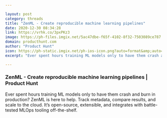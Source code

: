 ```yaml
---

layout: post
category: threads
title: "ZenML - Create reproducible machine learning pipelines"
date: 2020-12-30 08:34:28
link: https://vrhk.co/3pxPKz3
image: https://ph-files.imgix.net/5ac47dbe-f65f-4102-8f32-7503089ce787.gif?auto=format&fit=crop&frame=1&h=512&w=1024
domain: producthunt.com
author: "Product Hunt"
icon: https://ph-static.imgix.net/ph-ios-icon.png?auto=format&amp;auto=compress
excerpt: "Ever spent hours training ML models only to have them crash and burn in production? ZenML is here to help. Track metadata, compare results, and scale to the cloud. It’s open-source, extensible, and integrates with battle-tested MLOps tooling off-the-shelf."

---
```


### ZenML - Create reproducible machine learning pipelines | Product Hunt

Ever spent hours training ML models only to have them crash and burn in production? ZenML is here to help. Track metadata, compare results, and scale to the cloud. It’s open-source, extensible, and integrates with battle-tested MLOps tooling off-the-shelf.